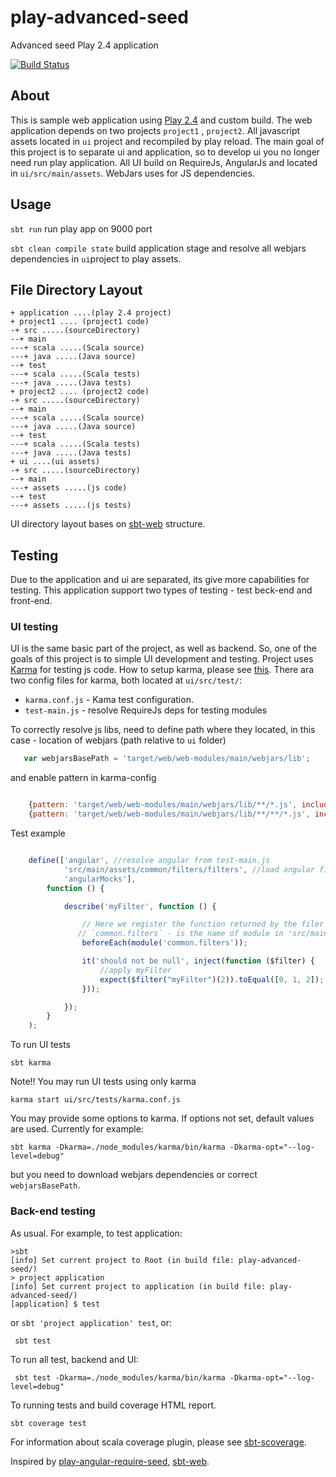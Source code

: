 # play-advanced-seed
Advanced seed Play 2.4 application

[![Build Status](https://travis-ci.org/arakcheev/play-advanced-seed.svg?branch=master)](https://travis-ci.org/arakcheev/play-advanced-seed)

About
-------------
This is sample web application using [Play 2.4][play] and custom build.
The web application depends on two projects `project1` , `project2`.
All javascript assets located in `ui` project and recompiled by play reload. The main goal of this project is to
separate ui and application, so to develop ui you no longer need run play application. All UI build on RequireJs,
AngularJs and located in `ui/src/main/assets`. WebJars uses for JS dependencies.


Usage
-------------
`sbt run` run play app on 9000 port

`sbt clean compile state` build application stage and resolve all webjars dependencies in `ui`project to play assets.

File Directory Layout
---------------------
    + application ....(play 2.4 project)
    + project1 .... (project1 code)
    -+ src .....(sourceDirectory)
    --+ main
    ---+ scala .....(Scala source)
    ---+ java .....(Java source)
    --+ test
    ---+ scala .....(Scala tests)
    ---+ java .....(Java tests)
    + project2 .... (project2 code)
    -+ src .....(sourceDirectory)
    --+ main
    ---+ scala .....(Scala source)
    ---+ java .....(Java source)
    --+ test
    ---+ scala .....(Scala tests)
    ---+ java .....(Java tests)
    + ui ....(ui assets)
    -+ src .....(sourceDirectory)
    --+ main
    ---+ assets .....(js code)
    --+ test
    ---+ assets .....(js tests)

UI directory layout bases on [sbt-web][sbt-web] structure.

Testing
-------------
Due to the application and ui are separated, its give more capabilities for testing. This application support two types
of testing - test beck-end and front-end.
### UI testing
UI is the same basic part of the project, as well as backend. So, one of the goals of this project is to simple UI
development and testing. Project uses [Karma][karma] for testing js code. How to setup karma, please see [this].
 There ara two config files for karma, both located at `ui/src/test/`:

* `karma.conf.js` - Kama test configuration.
* `test-main.js` - resolve RequireJs deps for testing modules

To correctly resolve js libs, need to define path where they located, in this case - location of webjars
 (path relative to `ui` folder)

```javascript
   var webjarsBasePath = 'target/web/web-modules/main/webjars/lib';
```

and enable pattern in karma-config

```javascript

    {pattern: 'target/web/web-modules/main/webjars/lib/**/*.js', included: false}, //webjars
    {pattern: 'target/web/web-modules/main/webjars/lib/**/**/*.js', included: false} //webjars bootstrap
```

Test example

```javascript

    define(['angular', //resolve angular from test-main.js
            'src/main/assets/common/filters/filters', //load angular filter module
            'angularMocks'],
        function () {

            describe('myFilter', function () {

                // Here we register the function returned by the filer AMD module
               // `common.filters` - is the name of module in 'src/main/assets/common/filters/filters'
                beforeEach(module('common.filters'));

                it('should not be null', inject(function ($filter) {
                    //apply myFilter
                    expect($filter("myFilter")(2)).toEqual([0, 1, 2]);
                }));

            });
        }
    );
```

To run UI tests

    sbt karma

Note!! You may run UI tests using only karma

    karma start ui/src/tests/karma.conf.js

You may provide some options to karma. If options not set, default values are used. Currently for example:

    sbt karma -Dkarma=./node_modules/karma/bin/karma -Dkarma-opt="--log-level=debug"

but you need to download webjars dependencies or correct `webjarsBasePath`.

### Back-end testing
As usual. For example, to test application:

    >sbt
    [info] Set current project to Root (in build file: play-advanced-seed/)
    > project application
    [info] Set current project to application (in build file: play-advanced-seed/)
    [application] $ test

or  `sbt 'project application' test`, or:

     sbt test

To run all test, backend and UI:

     sbt test -Dkarma=./node_modules/karma/bin/karma -Dkarma-opt="--log-level=debug"

To running tests and build coverage HTML report.

    sbt coverage test

For information about scala coverage plugin, please see [sbt-scoverage][sbt-scoverage].




Inspired by [play-angular-require-seed][p-a], [sbt-web][sbt-web].



[play]: http://playframework.com
[sbt-web]: https://github.com/sbt/sbt-web
[p-a]: https://github.com/mariussoutier/play-angular-require-seed
[sbt-scoverage]: https://github.com/scoverage/sbt-scoverage
[karma]: http://karma-runner.github.io/
[this]: http://monicalent.com/blog/2015/02/11/karma-tests-angular-js-require-j/
